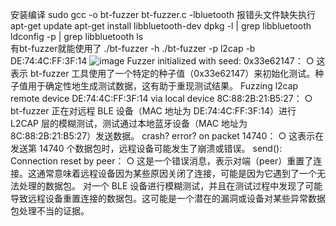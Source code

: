 安装编译
sudo gcc -o bt-fuzzer bt-fuzzer.c -lbluetooth
报错头文件缺失执行
apt-get update
apt-get install libbluetooth-dev
dpkg -l | grep libbluetooth
ldconfig -p | grep libbluetooth
ls       
有bt-fuzzer就能使用了
./bt-fuzzer -h
./bt-fuzzer -p l2cap -b DE:74:4C:FF:3F:14
![image](https://github.com/user-attachments/assets/b9a09710-4075-450a-bace-d3d26112fa89)
Fuzzer initialized with seed: 0x33e62147：
  ○ 这表示 bt-fuzzer 工具使用了一个特定的种子值（0x33e62147）来初始化测试。种子值用于确定性地生成测试数据，这有助于重现测试结果。
Fuzzing l2cap remote device DE:74:4C:FF:3F:14 via local device 8C:88:2B:21:B5:27：
  ○ bt-fuzzer 正在对远程 BLE 设备（MAC 地址为 DE:74:4C:FF:3F:14）进行 L2CAP 层的模糊测试，测试通过本地蓝牙设备（MAC 地址为 8C:88:2B:21:B5:27）发送数据。
crash? error? on packet 14740：
  ○ 这表示在发送第 14740 个数据包时，远程设备可能发生了崩溃或错误。
send(): Connection reset by peer：
  ○ 这是一个错误消息，表示对端（peer）重置了连接。这通常意味着远程设备因为某些原因关闭了连接，可能是因为它遇到了一个无法处理的数据包。
对一个 BLE 设备进行模糊测试，并且在测试过程中发现了可能导致远程设备重置连接的数据包。这可能是一个潜在的漏洞或设备对某些异常数据包处理不当的证据。
